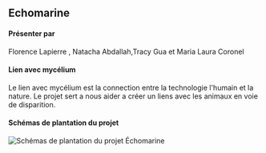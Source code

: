 ## Echomarine

#### Présenter par 
Florence Lapierre , Natacha Abdallah,Tracy Gua et Maria Laura Coronel

#### Lien avec mycélium 
Le lien avec mycélium est la connection entre la technologie l'humain et la nature. Le projet sert a nous aider a créer un liens avec les animaux en voie de disparition.

#### Schémas de plantation du projet

![Schémas de plantation du projet Échomarine](medias/schemas_de_plantation_echomarine.jpg)
